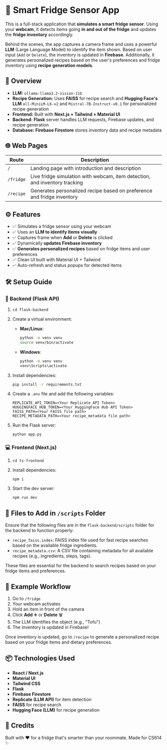 # 🧊 Smart Fridge Sensor App

This is a full-stack application that **simulates a smart fridge sensor**. Using your **webcam**, it detects items going **in and out of the fridge** and updates the **fridge inventory** accordingly.

Behind the scenes, the app captures a camera frame and uses a powerful **LLM** (Large Language Model) to identify the item shown. Based on user input (`Add` or `Delete`), the inventory is updated in **Firebase**. Additionally, it generates personalized recipes based on the user's preferences and fridge inventory using **recipe generation models**.

## 🧠 Overview

* **LLM:** `ollama-llama3.2-vision-11b`
* **Recipe Generation:** Uses **FAISS** for recipe search and **Hugging Face's LLM** `all-MiniLM-L6-v2` and `Mistral-7B-Instruct-v0.1` for personalized recipe generation
* **Frontend:** Built with **Next.js + Tailwind + Material UI**
* **Backend:** **Flask** server handles LLM requests, Firebase updates, and recipe generation
* **Database:** **Firebase Firestore** stores inventory data and recipe metadata

## 🌐 Web Pages

| Route | Description |
|-------|-------------|
| `/` | Landing page with introduction and description |
| `/fridge` | Live fridge simulation with webcam, item detection, and inventory tracking |
| `/recipe` | Generates personalized recipe based on preference and fridge inventory |

## ⚙️ Features

- ✅ Simulates a fridge sensor using your webcam
- ✅ Uses an **LLM to identify items visually**
- ✅ Captures frame when **Add** or **Delete** is clicked
- ✅ Dynamically **updates Firebase inventory**
- ✅ **Generates personalized recipes** based on fridge items and user preferences
- ✅ Clean UI built with Material UI + Tailwind
- ✅ Auto-refresh and status popups for detected items

## 🛠️ Setup Guide

### 🔌 Backend (Flask API)

1. `cd flask-backend`

2. Create a virtual environment:
   * **Mac/Linux**:
     ```bash
     python -m venv venv
     source venv/bin/activate
     ```
   * **Windows**:
     ```bash
     python -m venv venv
     venv\Scripts\activate
     ```

3. Install dependencies:
   ```bash
   pip install -r requirements.txt
   ```

4. Create a `.env` file and add the following variables:
   ```env
   REPLICATE_API_TOKEN=<Your Replicate API Token>
   HUGGINGFACE_HUB_TOKEN=<Your HuggingFace Hub API Token>
   FAISS_PATH=<Your FAISS file path>
   RECIPE_METADATA_PATH=<Your recipe_metadata file path>
   ```

5. Run the Flask server:
   ```bash
   python app.py
   ```

### 💻 Frontend (Next.js)

1. `cd ts-frontend`

2. Install dependencies:
   ```bash
   npm i
   ```

3. Start the dev server:
   ```bash
   npm run dev
   ```

## 📂 Files to Add in `/scripts` Folder

Ensure that the following files are in the `flask-backend/scripts` folder for the backend to function properly:

* `recipe_faiss.index`: FAISS index file used for fast recipe searches based on the available fridge ingredients.
* `recipe_metadata.csv`: A CSV file containing metadata for all available recipes (e.g., ingredients, steps, tags).

These files are essential for the backend to search recipes based on your fridge items and preferences.

## 📸 Example Workflow

1. Go to `/fridge`
2. Your webcam activates
3. Hold an item in front of the camera
4. Click **Add** ➕ or **Delete** 🗑️
5. The LLM identifies the object (e.g., "Tofu")
6. The inventory is updated in Firebase!

Once inventory is updated, go to `/recipe` to generate a personalized recipe based on your fridge items and dietary preferences.

## 📦 Technologies Used

* **React / Next.js**
* **Material UI**
* **Tailwind CSS**
* **Flask**
* **Firebase Firestore**
* **Replicate (LLM API)** for item detection
* **FAISS** for recipe search
* **Hugging Face (LLM)** for recipe generation

## 🧪 Credits

Built with ❤️ for a fridge that's smarter than your roommate. Made for CS614 ✨
